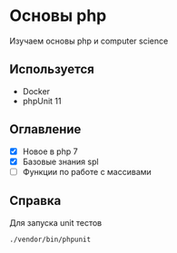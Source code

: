 # Основы php

Изучаем основы php и computer science

## Используется
* Docker
* phpUnit 11

## Оглавление
* [x] Новое в php 7
* [x] Базовые знания spl
* [ ] Функции по работе с массивами

## Справка
Для запуска unit тестов
```bash
./vendor/bin/phpunit
```

